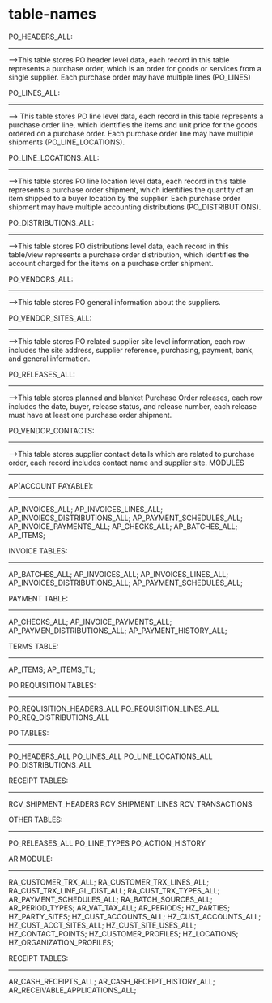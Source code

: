 # table-names
PO_HEADERS_ALL:
****************
-->This table stores PO header level data, each record in this table represents a purchase order, which is an order for goods or services from a single supplier. Each purchase order may have multiple lines (PO_LINES)

PO_LINES_ALL:
*************
--> This table stores PO line level data, each record in this table represents a purchase order line, which identifies the items and unit price for the goods ordered on a purchase order. Each purchase order line may have multiple shipments (PO_LINE_LOCATIONS).

PO_LINE_LOCATIONS_ALL:
**********************
-->This table stores PO line location level data, each record in this table represents a purchase order shipment, which identifies the quantity of an item shipped to a buyer location by the supplier. Each purchase order shipment may have multiple accounting distributions (PO_DISTRIBUTIONS).

PO_DISTRIBUTIONS_ALL:
*********************
-->This table stores PO distributions level data, each record in this table/view represents a purchase order distribution, which identifies the account charged for the items on a purchase order shipment.

PO_VENDORS_ALL:
***************
-->This table stores PO general information about the suppliers.

PO_VENDOR_SITES_ALL:
********************
-->This table stores PO related supplier site level information, each row includes the site address, supplier reference, purchasing, payment, bank, and general information.

PO_RELEASES_ALL: 
*****************
-->This table stores planned and blanket Purchase Order releases, each row includes the date, buyer, release status, and release number, each release must have at least one purchase order shipment.

PO_VENDOR_CONTACTS:
*******************
-->This table stores supplier contact details which are related to purchase order, each record includes contact name and supplier site.
MODULES
*********
AP(ACCOUNT PAYABLE):
********************
AP_INVOICES_ALL;
AP_INVOICES_LINES_ALL;
AP_INVOIECS_DISTRIBUTIONS_ALL;
AP_PAYMENT_SCHEDULES_ALL;
AP_INVOICE_PAYMENTS_ALL;
AP_CHECKS_ALL;
AP_BATCHES_ALL;
AP_ITEMS;

INVOICE TABLES:
***************
AP_BATCHES_ALL;
AP_INVOICES_ALL;
AP_INVOICES_LINES_ALL;
AP_INVOICES_DISTRIBUTIONS_ALL;
AP_PAYMENT_SCHEDULES_ALL;

PAYMENT TABLE:
**************
AP_CHECKS_ALL;
AP_INVOICE_PAYMENTS_ALL;
AP_PAYMEN_DISTRIBUTIONS_ALL;
AP_PAYMENT_HISTORY_ALL;

TERMS TABLE:
*************
AP_ITEMS;
AP_ITEMS_TL;

PO REQUISITION TABLES:
**********************
PO_REQUISITION_HEADERS_ALL
PO_REQUISITION_LINES_ALL
PO_REQ_DISTRIBUTIONS_ALL

PO TABLES:
**********
PO_HEADERS_ALL
PO_LINES_ALL
PO_LINE_LOCATIONS_ALL
PO_DISTRIBUTIONS_ALL

RECEIPT TABLES:
***************
RCV_SHIPMENT_HEADERS
RCV_SHIPMENT_LINES
RCV_TRANSACTIONS

OTHER TABLES:
*************
PO_RELEASES_ALL
PO_LINE_TYPES
PO_ACTION_HISTORY

AR MODULE:
**********
RA_CUSTOMER_TRX_ALL;
RA_CUSTOMER_TRX_LINES_ALL;
RA_CUST_TRX_LINE_GL_DIST_ALL;
RA_CUST_TRX_TYPES_ALL;
AR_PAYMENT_SCHEDULES_ALL;
RA_BATCH_SOURCES_ALL;
AR_PERIOD_TYPES;
AR_VAT_TAX_ALL;
AR_PERIODS;
HZ_PARTIES;
HZ_PARTY_SITES;
HZ_CUST_ACCOUNTS_ALL;
HZ_CUST_ACCOUNTS_ALL;
HZ_CUST_ACCT_SITES_ALL;
HZ_CUST_SITE_USES_ALL;
HZ_CONTACT_POINTS;
HZ_CUSTOMER_PROFILES;
HZ_LOCATIONS;
HZ_ORGANIZATION_PROFILES;

RECEIPT TABLES:
****************
AR_CASH_RECEIPTS_ALL;
AR_CASH_RECEIPT_HISTORY_ALL;
AR_RECEIVABLE_APPLICATIONS_ALL;
